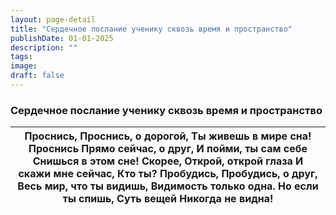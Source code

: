 ```yaml
---
layout: page-detail
title: "Сердечное послание ученику сквозь время и пространство"
publishDate: 01-01-2025
description: ""
tags:
image:
draft: false
---
```


### Сердечное послание ученику сквозь время и пространство

| Проснись,  Проснись, о дорогой, Ты живешь в мире сна!  Проснись  Прямо сейчас, о друг,  И пойми, ты сам себе  Снишься в этом сне!  Скорее,  Открой, открой глаза  И скажи мне сейчас,  Кто ты? Пробудись,  Пробудись, о друг,  Весь мир, что ты видишь,  Видимость только одна.  Но если ты спишь,  Суть вещей  Никогда не видна! |
| --------------------------------------------------------------------------------------------------------------------------------------------------------------------------------------------------------------------------------------------------------------------------------------------------------------------------------- |
  
  
